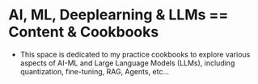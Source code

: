 # AI, ML, Deeplearning & LLMs == Content & Cookbooks

 - This space is dedicated to my practice cookbooks to explore various aspects of AI-ML and Large Language Models (LLMs), including quantization, fine-tuning, RAG, Agents, etc... 

<br />


